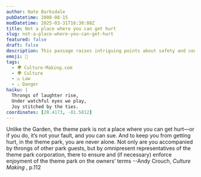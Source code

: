 ```yaml
---
author: Nate Barksdale
pubDatetime: 2008-08-15
modDatetime: 2025-03-31T16:30:08Z
title: Not a place where you can get hurt
slug: not-a-place-where-you-can-get-hurt
featured: false
draft: false
description: This passage raises intriguing points about safety and control in theme parks, highlighting their structured environments. "Unlike the Garden, the theme park is not a place where you can get hurt—or if you do, it’s not your fault, and you can sue. And to keep you from getting hurt, in the theme park, you are never alone. Not only are you accompanied by throngs of other park guests, but by omnipresent representatives of the theme park corporation, there to ensure and (if necessary) enforce enjoyment of the theme park on the owners’ terms."
emoji: 🎢
tags:
  - 🌍 Culture-Making.com
  - 🌍 Culture
  - ⚖️ Law
  - ⚠️ Danger
haiku: |
  Throngs of laughter rise,  
  Under watchful eyes we play,  
  Joy stitched by the ties.
coordinates: [28.4173, -81.5812]
---
```


Unlike the Garden, the theme park is not a place where you can get hurt—or if you do, it’s not your fault, and you can sue. And to keep you from getting hurt, in the theme park, you are never alone. Not only are you accompanied by throngs of other park guests, but by omnipresent representatives of the theme park corporation, there to ensure and (if necessary) enforce enjoyment of the theme park on the owners’ terms
--Andy Crouch, _Culture Making_ , p.112
